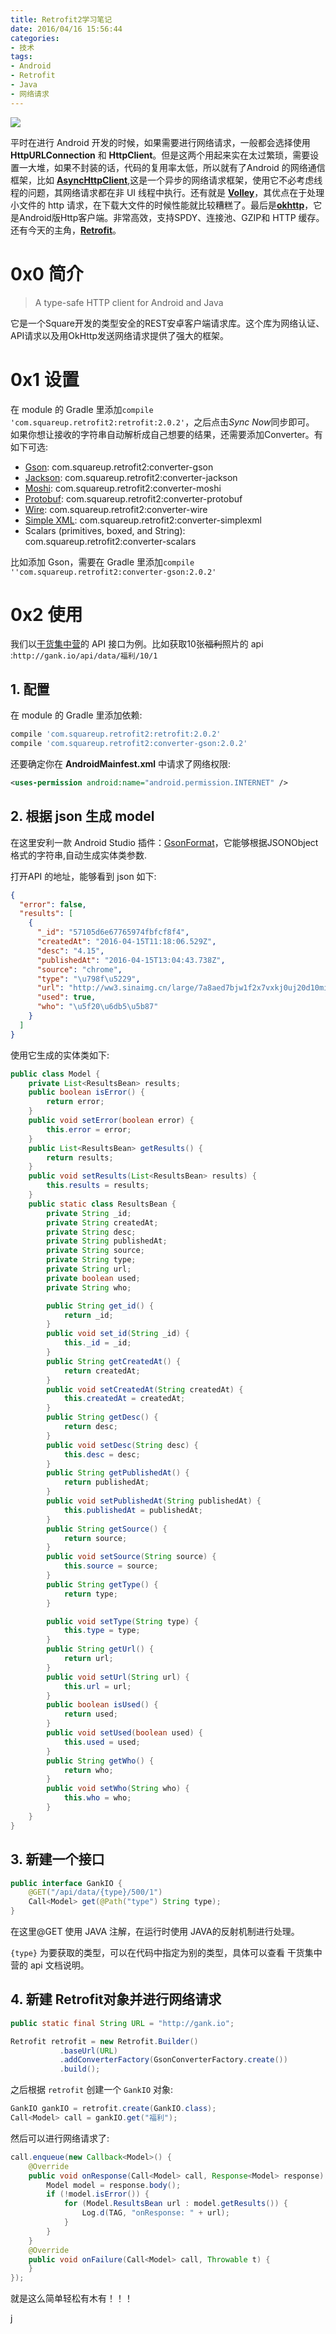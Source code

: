 ```yaml
---
title: Retrofit2学习笔记
date: 2016/04/16 15:56:44
categories:
- 技术
tags:
- Android
- Retrofit
- Java
- 网络请求
---
```

![](https://o5iqfmxl6.qnssl.com/%E5%B1%8F%E5%B9%95%E5%BF%AB%E7%85%A7%202016-04-16%20%E4%B8%8B%E5%8D%883.05.14.png)

平时在进行 Android 开发的时候，如果需要进行网络请求，一般都会选择使用**HttpURLConnection** 和 **HttpClient**。但是这两个用起来实在太过繁琐，需要设置一大堆，如果不封装的话，代码的复用率太低，所以就有了Android 的网络通信框架，比如 [**AsyncHttpClient**](https://github.com/AsyncHttpClient/async-http-client),这是一个异步的网络请求框架，使用它不必考虑线程的问题，其网络请求都在非 UI 线程中执行。还有就是 [**Volley**](http://developer.android.com/intl/zh-cn/training/volley/index.html)，其优点在于处理小文件的 http 请求，在下载大文件的时候性能就比较糟糕了。最后是[**okhttp**](https://github.com/square/okhttp)，它是Android版Http客户端。非常高效，支持SPDY、连接池、GZIP和 HTTP 缓存。还有今天的主角，[**Retrofit**](http://square.github.io/retrofit/)。
<!-- more -->
# 0x0 简介
>A type-safe HTTP client for Android and Java

 它是一个Square开发的类型安全的REST安卓客户端请求库。这个库为网络认证、API请求以及用OkHttp发送网络请求提供了强大的框架。


# 0x1 设置
在 module 的 Gradle 里添加`compile 'com.squareup.retrofit2:retrofit:2.0.2'`，之后点击*Sync Now*同步即可。 如果你想让接收的字符串自动解析成自己想要的结果，还需要添加Converter。有如下可选:
- [Gson](https://github.com/google/gson): com.squareup.retrofit2:converter-gson
- [Jackson](http://wiki.fasterxml.com/JacksonHome): com.squareup.retrofit2:converter-jackson
- [Moshi](https://github.com/square/moshi/): com.squareup.retrofit2:converter-moshi
- [Protobuf](https://developers.google.com/protocol-buffers/): com.squareup.retrofit2:converter-protobuf
- [Wire](https://github.com/square/wire): com.squareup.retrofit2:converter-wire
- [Simple XML](http://simple.sourceforge.net/): com.squareup.retrofit2:converter-simplexml
- Scalars (primitives, boxed, and String): com.squareup.retrofit2:converter-scalars

比如添加 Gson，需要在 Gradle 里添加`compile ''com.squareup.retrofit2:converter-gson:2.0.2'`

# 0x2 使用
我们以[干货集中营](http://gank.io)的 API 接口为例。比如获取10张~~福利~~照片的 api :`http://gank.io/api/data/福利/10/1`

## 1. 配置
在 module 的 Gradle 里添加依赖:
``` gradle
compile 'com.squareup.retrofit2:retrofit:2.0.2'
compile 'com.squareup.retrofit2:converter-gson:2.0.2'
```
还要确定你在 **AndroidMainfest.xml** 中请求了网络权限:
``` xml
<uses-permission android:name="android.permission.INTERNET" />
```
## 2. 根据 json 生成 model
在这里安利一款 Android Studio 插件：[GsonFormat](https://github.com/zzz40500/GsonFormat)，它能够根据JSONObject格式的字符串,自动生成实体类参数.

打开API 的地址，能够看到 json 如下:
``` json
{
  "error": false,
  "results": [
    {
      "_id": "57105d6e67765974fbfcf8f4",
      "createdAt": "2016-04-15T11:18:06.529Z",
      "desc": "4.15",
      "publishedAt": "2016-04-15T13:04:43.738Z",
      "source": "chrome",
      "type": "\u798f\u5229",
      "url": "http://ww3.sinaimg.cn/large/7a8aed7bjw1f2x7vxkj0uj20d10mi42r.jpg",
      "used": true,
      "who": "\u5f20\u6db5\u5b87"
    }
  ]
}
```
使用它生成的实体类如下:
``` java
public class Model {
    private List<ResultsBean> results;
    public boolean isError() {
        return error;
    }
    public void setError(boolean error) {
        this.error = error;
    }
    public List<ResultsBean> getResults() {
        return results;
    }
    public void setResults(List<ResultsBean> results) {
        this.results = results;
    }
    public static class ResultsBean {
        private String _id;
        private String createdAt;
        private String desc;
        private String publishedAt;
        private String source;
        private String type;
        private String url;
        private boolean used;
        private String who;

        public String get_id() {
            return _id;
        }
        public void set_id(String _id) {
            this._id = _id;
        }
        public String getCreatedAt() {
            return createdAt;
        }
        public void setCreatedAt(String createdAt) {
            this.createdAt = createdAt;
        }
        public String getDesc() {
            return desc;
        }
        public void setDesc(String desc) {
            this.desc = desc;
        }
        public String getPublishedAt() {
            return publishedAt;
        }
        public void setPublishedAt(String publishedAt) {
            this.publishedAt = publishedAt;
        }
        public String getSource() {
            return source;
        }
        public void setSource(String source) {
            this.source = source;
        }
        public String getType() {
            return type;
        }

        public void setType(String type) {
            this.type = type;
        }
        public String getUrl() {
            return url;
        }
        public void setUrl(String url) {
            this.url = url;
        }
        public boolean isUsed() {
            return used;
        }
        public void setUsed(boolean used) {
            this.used = used;
        }
        public String getWho() {
            return who;
        }
        public void setWho(String who) {
            this.who = who;
        }
    }
}
```
## 3. 新建一个接口
``` java
public interface GankIO {
    @GET("/api/data/{type}/500/1")
    Call<Model> get(@Path("type") String type);
}
```
在这里@GET 使用 JAVA 注解，在运行时使用 JAVA的反射机制进行处理。

`{type}` 为要获取的类型，可以在代码中指定为别的类型，具体可以查看 干货集中营的 api 文档说明。

## 4. 新建 Retrofit对象并进行网络请求
``` java
public static final String URL = "http://gank.io";

Retrofit retrofit = new Retrofit.Builder()
           .baseUrl(URL)
           .addConverterFactory(GsonConverterFactory.create())
           .build();
```
之后根据 `retrofit` 创建一个 `GankIO` 对象:
``` java
GankIO gankIO = retrofit.create(GankIO.class);
Call<Model> call = gankIO.get("福利");
```
然后可以进行网络请求了:
``` java
call.enqueue(new Callback<Model>() {
    @Override
    public void onResponse(Call<Model> call, Response<Model> response) {
        Model model = response.body();
        if (!model.isError()) {
            for (Model.ResultsBean url : model.getResults()) {
                Log.d(TAG, "onResponse: " + url);
            }
        }
    }
    @Override
    public void onFailure(Call<Model> call, Throwable t) {
    }
});
```
就是这么简单轻松有木有！！！












j
